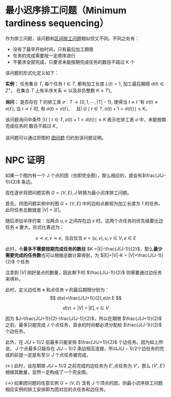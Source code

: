 # 最小迟序排工问题（Minimum tardiness sequencing）

作为排工问题，该问题和[区间排工问题](/doc/swi.html)相似但又不同。不同之处有：
 - 没有了最早开始时间，只有最后加工期限
 - 任务的完成需要按一定顺序进行
 - 不要求全部完成，只要求未能按期完成任务的数目不超过 K 个


该问题的形式化定义如下：


**实例：** 任务集合 $T,$ 每个任务 $t \in T,$ 都有加工长度 $L(t)=1,$ 加工最后期限 $d(t) \in Z^{+}$。 在集合 $T$ 上有半序关系 $\lessdot$ 以及非负整数 $K \leqslant T\rceil_{\circ}$ 

**询问：** 是否存在 $T$ 的排工表 $\sigma: T \rightarrow\{0,1, \cdots,|T|-1\},$ 使得当 $t \neq t$ '有 $\sigma(t) \neq \sigma\left(t^{\prime}\right),$ 当 $t \lessdot t^{\prime}$
时, 有 $\sigma(t)<\sigma\left(t^{\prime}\right), \quad$ 且| $\{t \mid t \in T, \sigma(t)+1>d(t)\} \mid \leqslant K$。

该问题询问中条件 $|\{t \mid t \in T, \sigma(t)+1>d(t)\} \mid \leqslant K$ 表示在排工表 $\sigma$ 中，未能按期完成任务的 数目不超过 $K_{\circ}$

该问题可以通过将图的 [团问题](clique.html) 归约到该问题证明。


<!-- 集合上的有序关系可以通过构造有向图来定义。 -->

# NPC 证明


如果一个图内有一个 $J$ 个点的团（也即完全图），那么相应的，就会有$\frac{J(J-1)}{2}$ 条边。

现在逐步将团问题实例 $G=\{V,E\}, J$ 转换为最小迟序排工问题。  

首先，将团问题实例中的图 $G=\{V,E\}$ 中的边和点都视为加工长度为 1 的任务，此时任务总数就是 $|V|+|E|$。

随后添加半序约束：当两点 $u,v$ 之间存在边 $e$ 时，这两个点任务的优先级要比边任务 $e$ 要大。形式化表述为：

$$
u \lessdot e, v \lessdot e, \text { 当且仅当 } e=(u, v), u, v \in V, e \in E
$$
 
此时，令**最多不需要按期完成任务的数目** $K =|E|-\frac{J(J-1)}{2}$，那么**最少需要完成的任务数**也可以根据总数计算得到，为 $|E|+|V|-K = |V|+\frac{J(J-1)}{2}$ 个任务

注意到 $|V|$ 刚好是点的数量，因此剩下的 $\frac{J(J-1)}{2}$ 则需要通过边任务来填补。

此时，定义边任务 e 和点任务 v 的最后期限分别为：
$$
d(e)=\frac{J(J+1)}{2},e\in E
$$

$$
d(v)=|V|+|E|, v\in V
$$

因为 $J=\frac{J(J+1)}{2}-\frac{J(J-1)}{2}$，所以在期限 $\frac{J(J+1)}{2}$ 之前，最多只能完成 J 个点任务，其余的时间都必须分配给 $\frac{J(J-1)}{2}$ 个边任务。

此外，在 $J(J+1)/2$ 前最多只能安排 $\frac{J(J+1)}{2}$ 个边任务。因为如上所说， $J$ 个点最多只能存在 $J(J-1)/2$ 条边相互连接，所以$J(J-1)/2$个边任务的完成的前提一定是有至少 $J$ 个点任务被完成。

(<-) 此时，设在期限 $J(J+1)/2$ 之前完成的边任务为 $E'$,点任务为 $V'$，那么 $(V',E')$ 根据其数量，显然一定构成了一个完全图。

(->) 如果团问题的任意实例 $G=(V,E)$ 含有 $J$ 个顶点的团，则最小迟序排工问题相应实例的排工安排即为团对应的点任务和边任务。
